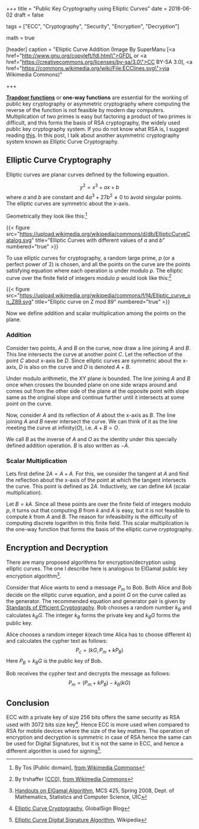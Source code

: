 +++
title = "Public Key Cryptography using Elliptic Curves"
date = 2018-06-02
draft = false

tags = ["ECC", "Cryptography", "Security", "Encryption", "Decryption"]

math = true

[header]
caption = "Elliptic Curve Addition (Image By SuperManu [<a href=\"http://www.gnu.org/copyleft/fdl.html\">GFDL</a> or <a href=\"https://creativecommons.org/licenses/by-sa/3.0\">CC BY-SA 3.0</a>], <a href=\"https://commons.wikimedia.org/wiki/File:ECClines.svg\">via Wikimedia Commons</a>)"

+++

[**Trapdoor functions**](https://en.wikipedia.org/wiki/Trapdoor_function) or **one-way functions** are essential for the working of public key cryptography or asymmetric cryptography where computing the reverse of the function is not feasible by modern day computers. Multiplication of two primes is easy but factoring a product of two primes is difficult, and this forms the basis of RSA cryptography, the widely used public key cryptography system. If you do not know what RSA is, I suggest reading [this](https://brilliant.org/wiki/rsa-encryption/). In this post, I talk about another asymmetric cryptography system known as Elliptic Curve Cryptography.<!--more-->

## Elliptic Curve Cryptography

Elliptic curves are planar curves defined by the following equation.

$$y^2 = x^3 + ax + b$$ where $a$ and $b$ are constant and $4a^3 + 27b^2 \ne 0$ to avoid singular points.
The elliptic curves are symmetric about the x-axis.

Geometrically they look like this:[^pic1]

{{< figure src="https://upload.wikimedia.org/wikipedia/commons/d/db/EllipticCurveCatalog.svg" title="Elliptic Curves with different values of $a$ and $b$" numbered="true" >}}

[^pic1]: By Tos [Public domain], <a href="https://commons.wikimedia.org/wiki/File:EllipticCurveCatalog.svg">from Wikimedia Commons</a>

To use elliptic curves for cryptography, a random large prime, $p$ (or a perfect power of $2$) is chosen, and all the points on the curve are the points satisfying equation where each operation is under modulo $p$. The elliptic curve over the finite field of integers modulo $p$ would look like this:[^pic2]

[^pic2]: By trshaffer [<a href="http://creativecommons.org/publicdomain/zero/1.0/deed.en">CC0</a>], <a href="https://commons.wikimedia.org/wiki/File:Elliptic_curve_on_Z89.svg">from Wikimedia Commons</a>

{{< figure src="https://upload.wikimedia.org/wikipedia/commons/f/f4/Elliptic_curve_on_Z89.svg" title="Elliptic curve on Z mod 89" numbered="true" >}}

Now we define addition and scalar multiplication among the points on the plane.

### Addition

Consider two points, $A$ and $B$ on the curve, now draw a line joining $A$ and $B$. This line intersects the curve at another point $C$. Let the reflection of the point $C$ about x-axis be $D$. Since elliptic curves are symmetric about the x-axis, $D$ is also on the curve and $D$ is denoted $A + B$.

Under modulo arithmetic, the XY plane is bounded. The line joining $A$ and $B$ once when crosses the bounded plane on one side wraps around and comes out from the other side of the plane at the opposite point with slope same as the original slope and continue further until it intersects at some point on the curve.

Now, consider $A$ and its reflection of $A$ about the x-axis as $B$. The line joining $A$ and $B$ never intersect the curve. We can think of it as the line meeting the curve at infinity($O$), i.e. $A + B = O$.

We call $B$ as the inverse of $A$ and $O$ as the identity under this specially defined addition operation. $B$ is also written as $-A$.

### Scalar Multiplication

Lets first define $2A = A + A$. For this, we consider the tangent at $A$ and find the reflection about the x-axis of the point at which the tangent intersects the curve. This point is defined as $2A$. Inductively, we can define $kA$ (scalar multiplication).

Let $B = kA$. Since all these points are over the finite field of integers modulo $p$, it turns out that computing $B$ from $k$ and $A$ is easy, but it is not feasible to compute $k$ from $A$ and $B$. The reason for infeasibility is the difficulty of computing discrete logarithm in this finite field. This scalar multiplication is the one-way function that forms the basis of the elliptic curve cryptography.

## Encryption and Decryption

There are many proposed algorithms for encryption/decryption using elliptic curves. The one I describe here is analogous to ElGamal public key encryption algorithm[^elgamal].

[^elgamal]: [Handouts on ElGamal Algorithm](http://homepages.math.uic.edu/~leon/mcs425-s08/handouts/el-gamal.pdf), MCS 425, Spring 2008, Dept. of Mathematics, Statistics and Computer Science, UIC

Consider that Alice wants to send a message $P_m$ to Bob. Both Alice and Bob decide on the elliptic curve equation, and a point $G$ on the curve called as the generator. The recommended equation and generator pair is given by [Standards of Efficient Cryptography](http://www.secg.org/sec2-v2.pdf). Bob chooses a random number $k_B$ and calculates $k_BG$. The integer $k_B$ forms the private key and $k_BG$ forms the public key.

Alice chooses a random integer $k$(each time Alica has to choose different $k$) and calculates the cypher text as follows:
$$P_c = (kG, P_m + kP_B)$$
Here $P_B = k_BG$ is the public key of Bob.

Bob receives the cypher text and decrypts the message as follows:
$$P_m = (P_m + kP_B) - k_B(kG)$$

## Conclusion

ECC with a private key of size 256 bits offers the same security as RSA used with 3072 bits size key[^1]. Hence ECC is more used when compared to RSA for mobile devices where the size of the key matters. The operation of encryption and decryption is symmetric in case of RSA hence the same can be used for Digital Signatures, but it is not the same in ECC, and hence a different algorithm is used for signing[^2].

[^1]: [Elliptic Curve Cryptography](https://www.globalsign.com/en/blog/elliptic-curve-cryptography/), GlobalSign Blog
[^2]: [Elliptic Curve Digital Signature Algorithm](https://en.wikipedia.org/wiki/Elliptic_Curve_Digital_Signature_Algorithm), Wikipedia
